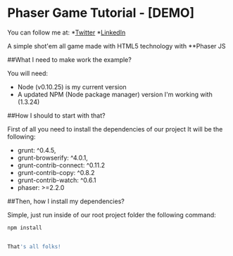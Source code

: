 # Phaser Game Tutorial - [DEMO]

You can follow me at:
*[Twitter](https://www.linkedin.com/in/carles-nu%C3%B1ez-tomeo-b791466b)
*[LinkedIn](https://twitter.com/carlesnunez)

A simple shot'em all game made with HTML5 technology with **Phaser JS 

##What I need to make work the example?

You will need:
 * Node (v0.10.25) is my current version
 * A updated NPM (Node package manager) version I'm working with (1.3.24)

##How I should to start with that?

First of all you need to install the dependencies of our project It will be the following:

* grunt: ^0.4.5,
* grunt-browserify: ^4.0.1,
* grunt-contrib-connect: ^0.11.2
* grunt-contrib-copy: ^0.8.2
* grunt-contrib-watch: ^0.6.1
* phaser: >=2.2.0

##Then, how I install my dependencies?

Simple, just run inside of our root project folder the following command:

```bash
npm install


That's all folks!
